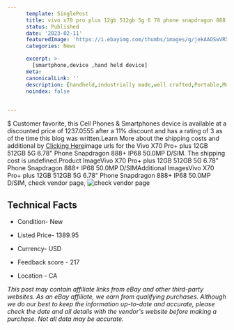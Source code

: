 ```yaml
---
      template: SinglePost
      title: vivo x70 pro plus 12gb 512gb 5g 6 78 phone snapdragon 888 ip68 50 0mp d sim
      status: Published
      date: '2023-02-11'
      featuredImage: 'https://i.ebayimg.com/thumbs/images/g/jekAAOSwVR5hTLXl/s-l225.jpg'
      categories: News

      excerpt: >-
        [smartphone,device ,hand held device]
      meta:
      canonicalLink: ''
      description: [handheld,industrially made,well crafted,Portable,Mobile,Compact,Convenient,Lightweight,Maneuverable,Man-portable,Miniature,Carriable,Hand-held,Light,Holdable,Transportable,Mobile device,Pocket-sized,On-the-go,Wireless,Cordless,Compact size,Convenient size, smartphone,device ,hand held device]
      noindex: false

        
---
```

$
    Customer favorite, this Cell Phones & Smartphones device is available at a discounted price of 1237.0555 after a 11% discount and has a rating of 3 as of the time this blog was written.Learn More about the shipping costs and additional by [Clicking Here](https://www.ebay.com/itm/275034254858?hash=item400951ae0a%3Ag%3AjekAAOSwVR5hTLXl&mkevt=1&mkcid=1&mkrid=711-53200-19255-0&campid=%253CePNCampaignId%253E&customid=%253CreferenceId%253E&toolid=10049)image urls for the Vivo X70 Pro+ plus 12GB 512GB 5G 6.78" Phone Snapdragon 888+ IP68 50.0MP D/SIM. The shipping cost is undefined.Product ImageVivo X70 Pro+ plus 12GB 512GB 5G 6.78" Phone Snapdragon 888+ IP68 50.0MP D/SIMAdditional ImagesVivo X70 Pro+ plus 12GB 512GB 5G 6.78" Phone Snapdragon 888+ IP68 50.0MP D/SIM, check vendor page, ![check vendor page](https://origin-galleryplus.ebayimg.com/ws/web/275034254858_2_0_1/225x225.jpg,https://origin-galleryplus.ebayimg.com/ws/web/275034254858_3_0_1/225x225.jpg,https://origin-galleryplus.ebayimg.com/ws/web/275034254858_4_0_1/225x225.jpg,https://origin-galleryplus.ebayimg.com/ws/web/275034254858_5_0_1/225x225.jpg,https://origin-galleryplus.ebayimg.com/ws/web/275034254858_6_0_1/225x225.jpg)
    
    

 ## Technical Facts 



     
      

 - Condition- New 


      

 - Listed Price- 1389.95 


      

 - Currency- USD 


      

 - Feedback score - 217 


      

 - Location - CA 


      
      

 *_This post may contain affiliate links from eBay and other third-party websites. As an eBay affiliate, we earn from qualifying purchases. Although we do our best to keep the information up-to-date and accurate, please check the date and all details with the vendor's website before making a purchase. Not all data may be accurate._*



    
    
    
    
    